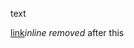 
text

<script>hi</script>
<script>alert('')</script>
<a href="">link</a><em>inline</em>
<em>removed</em>
after this
